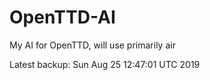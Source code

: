 # OpenTTD-AI
My AI for OpenTTD, will use primarily air

Latest backup: Sun Aug 25 12:47:01 UTC 2019
